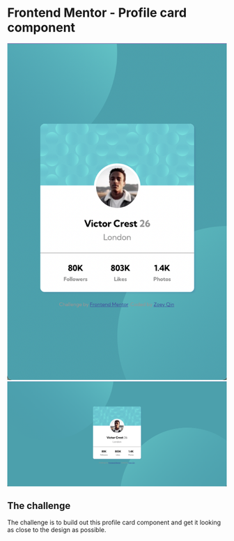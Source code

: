 # Frontend Mentor - Profile card component

![mobile](./design/mobile.png)
![desktop](./design/desktop.png)

## The challenge

The challenge is to build out this profile card component and get it looking as close to the design as possible.
